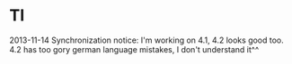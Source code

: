 TI
==
2013-11-14 Synchronization notice: I'm working on 4.1, 4.2 looks good too.
           4.2 has too gory german language mistakes, I don't understand it^^
